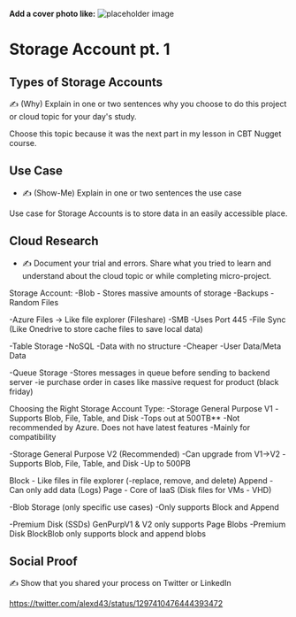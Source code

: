 <!-- This template removes the micro tutorial for a quicker post and removes images for a full template check out the 000-DAY-ARTICLE-LONG-TEMPLATE.MD-->

**Add a cover photo like:**
![placeholder image](https://via.placeholder.com/1200x600)

# Storage Account pt. 1

## Types of Storage Accounts

✍️ (Why) Explain in one or two sentences why you choose to do this project or cloud topic for your day's study.

Choose this topic because it was the next part in my lesson in CBT Nugget course.

## Use Case

- ✍️ (Show-Me) Explain in one or two sentences the use case

Use case for Storage Accounts is to store data in an easily accessible place.

## Cloud Research

- ✍️ Document your trial and errors. Share what you tried to learn and understand about the cloud topic or while completing micro-project.

Storage Account:
  -Blob - Stores massive amounts of storage
      -Backups
      -Random Files
      
  -Azure Files -> Like file explorer (Fileshare)
      -SMB
      -Uses Port 445
      -File Sync (Like Onedrive to store cache files to save local data)
      
  -Table Storage
      -NoSQL
        -Data with no structure
        -Cheaper
        -User Data/Meta Data
        
  -Queue Storage
      -Stores messages in queue before sending to backend server
        -ie purchase order in cases like massive request for product (black friday)
        
        
        
Choosing the Right Storage Account Type:
  -Storage General Purpose V1
      -Supports Blob, File, Table, and Disk
      -Tops out at 500TB**
      -Not recommended by Azure. Does not have latest features
      -Mainly for compatibility
      
  -Storage General Purpose V2 (Recommended)
      -Can upgrade from V1->V2
      -Supports Blob, File, Table, and Disk
      -Up to 500PB
      
Block - Like files in file explorer (-replace, remove, and delete)
Append - Can only add data (Logs)
Page - Core of IaaS (Disk files for VMs - VHD)
      
  -Blob Storage (only specific use cases)
      -Only supports Block and Append
      
  -Premium Disk (SSDs) GenPurpV1 & V2 only supports Page Blobs
  -Premium Disk BlockBlob only supports block and append blobs

## Social Proof

✍️ Show that you shared your process on Twitter or LinkedIn

https://twitter.com/alexd43/status/1297410476444393472
